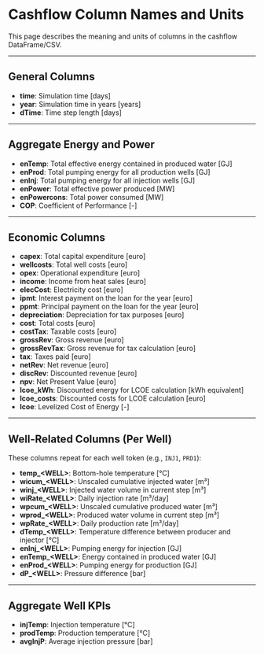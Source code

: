 # **Cashflow Column Names and Units**

This page describes the meaning and units of columns in the cashflow DataFrame/CSV.

---

## **General Columns**
- **time**: Simulation time [days]  
- **year**: Simulation time in years [years]  
- **dTime**: Time step length [days]  

---

## **Aggregate Energy and Power**
- **enTemp**: Total effective energy contained in produced water [GJ]  
- **enProd**: Total pumping energy for all production wells [GJ]  
- **enInj**: Total pumping energy for all injection wells [GJ]  
- **enPower**: Total effective power produced [MW]  
- **enPowercons**: Total power consumed [MW]  
- **COP**: Coefficient of Performance [-]  

---

## **Economic Columns**
- **capex**: Total capital expenditure [euro]  
- **wellcosts**: Total well costs [euro]  
- **opex**: Operational expenditure [euro]  
- **income**: Income from heat sales [euro]  
- **elecCost**: Electricity cost [euro]  
- **ipmt**: Interest payment on the loan for the year [euro]  
- **ppmt**: Principal payment on the loan for the year [euro]  
- **depreciation**: Depreciation for tax purposes [euro]  
- **cost**: Total costs [euro]  
- **costTax**: Taxable costs [euro]  
- **grossRev**: Gross revenue [euro]  
- **grossRevTax**: Gross revenue for tax calculation [euro]  
- **tax**: Taxes paid [euro]  
- **netRev**: Net revenue [euro]  
- **discRev**: Discounted revenue [euro]  
- **npv**: Net Present Value [euro]  
- **lcoe_kWh**: Discounted energy for LCOE calculation [kWh equivalent]  
- **lcoe_costs**: Discounted costs for LCOE calculation [euro]  
- **lcoe**: Levelized Cost of Energy [-]  

---

## **Well-Related Columns (Per Well)**
These columns repeat for each well token (e.g., `INJ1`, `PRD1`):

- **temp_\<WELL\>**: Bottom-hole temperature [°C]  
- **wicum_\<WELL\>**: Unscaled cumulative injected water [m³]  
- **winj_\<WELL\>**: Injected water volume in current step [m³]  
- **wiRate_\<WELL\>**: Daily injection rate [m³/day]  
- **wpcum_\<WELL\>**: Unscaled cumulative produced water [m³]  
- **wprod_\<WELL\>**: Produced water volume in current step [m³]  
- **wpRate_\<WELL\>**: Daily production rate [m³/day]  
- **dTemp_\<WELL\>**: Temperature difference between producer and injector [°C]  
- **enInj_\<WELL\>**: Pumping energy for injection [GJ]  
- **enTemp_\<WELL\>**: Energy contained in produced water [GJ]  
- **enProd_\<WELL\>**: Pumping energy for production [GJ]  
- **dP_\<WELL\>**: Pressure difference [bar]  

---

## **Aggregate Well KPIs**
- **injTemp**: Injection temperature [°C]  
- **prodTemp**: Production temperature [°C]  
- **avgInjP**: Average injection pressure [bar]  
